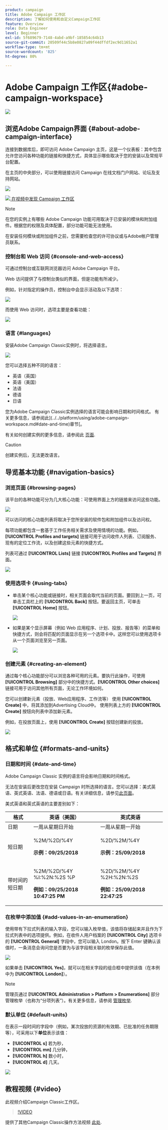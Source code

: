 ```yaml
---
product: campaign
title: Adobe Campaign 工作区
description: 了解如何使用和自定义Campaign工作区
feature: Overview
role: Data Engineer
level: Beginner
exl-id: 5f689679-7148-4abd-a9bf-185854c64b13
source-git-commit: 20509f44c5b8e0827a09f44dffdf2ec9d11652a1
workflow-type: tm+mt
source-wordcount: '825'
ht-degree: 80%

---
```


# Adobe Campaign 工作区{#adobe-campaign-workspace}

![](../../assets/common.svg)

## 浏览Adobe Campaign界面 {#about-adobe-campaign-interface}

连接到数据库后，即可访问 Adobe Campaign 主页，这是一个仪表板：其中包含允许您访问各种功能的链接和快捷方式，具体显示哪些取决于您的安装以及常规平台配置。

在主页的中央部分，可以使用链接访问 Campaign 在线文档门户网站、论坛及支持网站。

![](assets/d_ncs_user_interface_home.png)

![](assets/do-not-localize/how-to-video.png)[ 在视频中发现 Campaign 工作区](#video)

>[!NOTE]
>
>在您的实例上有哪些 Adobe Campaign 功能可用取决于已安装的模块和附加组件。根据您的权限及具体配置，部分功能可能无法使用。
>
>在安装任何模块或附加组件之前，您需要检查您的许可协议或与Adobe帐户管理员联系。

### 控制台和 Web 访问 {#console-and-web-access}

可通过控制台或互联网浏览器访问 Adobe Campaign 平台。

Web 访问提供了与控制台类似的界面，但是功能有所减少。

例如，针对指定的操作员，控制台中会显示活动及以下选项：

![](assets/operation_from_console.png)

而使用 Web 访问时，选项主要是查看功能：

![](assets/operation_from_web.png)

### 语言 {#languages}

安装Adobe Campaign Classic实例时，将选择语言。

![](assets/language.png)

您可以选择五种不同的语言：

* 英语（英国）
* 英语（美国）
* 法语
* 德语
* 日语

您为Adobe Campaign Classic实例选择的语言可能会影响日期和时间格式。 有关更多信息，请参阅此](../../platform/using/adobe-campaign-workspace.md#date-and-time)章节[。

有关如何创建实例的更多信息，请参阅此 [页面](../../installation/using/creating-an-instance-and-logging-on.md).

>[!CAUTION]
>
>创建实例后，无法更改语言。

## 导览基本功能 {#navigation-basics}

### 浏览页面 {#browsing-pages}

该平台的各种功能可分为几大核心功能：可使用界面上方的链接来访问这些功能。

![](assets/overview_home.png)

可以访问的核心功能列表将取决于您所安装的软件包和附加组件以及访问权。

每项功能都包含一套基于工作任务相关需求及使用情境的功能。例如，**[!UICONTROL Profiles and targets]** 链接可用于访问收件人列表、订阅服务、现有的定位工作流，以及创建这些元素的快捷方式。

列表可通过 **[!UICONTROL Lists]** 链接 **[!UICONTROL Profiles and Targets]** 界面。

![](assets/recipient_list_overview.png)

### 使用选项卡 {#using-tabs}

* 单击某个核心功能或链接时，相关页面会取代当前的页面。要回到上一页，可单击工具栏上的 **[!UICONTROL Back]** 按钮。要返回主页，可单击 **[!UICONTROL Home]** 按钮。

   ![](assets/d_ncs_user_interface_back_home_buttons.png)

* 如果是某个显示屏幕（例如 Web 应用程序、计划、投放、报告等）的菜单和快捷方式，则会将匹配的页面显示在另一个选项卡中。这样您可以使用选项卡从一个页面浏览至另一页面。

   ![](assets/d_ncs_user_interface_tabs.png)

### 创建元素 {#creating-an-element}

通过每个核心功能部分可以浏览各种可用的元素。要执行此操作，可使用 **[!UICONTROL Browsing]** 部分中的快捷方式。**[!UICONTROL Other choices]** 链接可用于访问其他所有页面，无论工作环境如何。

您可以创建新元素（投放、Web应用程序、工作流等） 使用 **[!UICONTROL Create]** 中，将其添加到Advertising Cloud中。 使用列表上方的 **[!UICONTROL Create]** 按钮向列表中添加新元素。

例如，在投放页面上，使用 **[!UICONTROL Create]** 按钮创建新的投放。

![](assets/d_ncs_user_interface_tab_add_del.png)


## 格式和单位 {#formats-and-units}

### 日期和时间 {#date-and-time}

Adobe Campaign Classic 实例的语言将会影响日期和时间格式。

无法在安装后更改您在安装 Campaign 时所选择的语言。您可以选择：美式英语、英式英语、法语、德语或日语。有关详细信息，请参见[此页面](../../installation/using/creating-an-instance-and-logging-on.md)。

美式英语和英式英语的主要差别如下：

<table> 
 <thead> 
  <tr> 
   <th> 格式<br /> </th> 
   <th> 英语（美国）<br /> </th> 
   <th> 英式英语<br /> </th> 
  </tr> 
 </thead> 
 <tbody> 
  <tr> 
   <td> 日期<br /> </td> 
   <td> 一周从星期日开始<br /> </td> 
   <td> 一周从星期一开始<br /> </td> 
  </tr> 
  <tr> 
   <td> 短日期<br /> </td> 
   <td> <p>%2M/%2D/%4Y</p><p><strong>示例：09/25/2018</strong></p> </td> 
   <td> <p>%2D/%2M/%4Y</p><p><strong>示例：25/09/2018</strong></p> </td> 
  </tr> 
  <tr> 
   <td> 带时间的短日期<br /> </td> 
   <td> <p>%2M/%2D/%4Y %I:%2N:%2S %P</p><p><strong>例如：09/25/2018 10:47:25 PM</strong></p> </td> 
   <td> <p>%2D/%2M/%4Y %2H:%2N:%2S</p><p><strong>例如：25/09/2018 22:47:25</strong></p> </td> 
  </tr> 
 </tbody> 
</table>

### 在枚举中添加值 {#add-values-in-an-enumeration}

使用带有下拉式列表的输入字段，您可以输入枚举值，该值将存储起来并且作为下拉式列表中的选项提供。例如，在收件人用户档案的 **[!UICONTROL City]** 选项卡的 **[!UICONTROL General]** 字段中，您可以输入 London。按下 Enter 键确认该值时，一条消息会询问您是否要为与该字段相关联的枚举保存此值。

![](assets/s_ncs_user_wizard_email_bat_substitute_email.png)

如果单击 **[!UICONTROL Yes]**，就可以在相关字段的组合框中提供该值（在本例中为 **[!UICONTROL London]**）。

>[!NOTE]
>
>管理员通过 **[!UICONTROL Administration > Platform > Enumerations]** 部分管理枚举（也称为“分项列表”）。有关更多信息，请参阅 [管理枚举](../../platform/using/managing-enumerations.md).

### 默认单位 {#default-units}

在表示一段时间的字段中（例如，某次投放的资源的有效期、已批准的任务期限等），可采用以下&#x200B;**单位**&#x200B;表示该值：

* **[!UICONTROL s]** 若为秒，
* **[!UICONTROL mn]** 几分钟，
* **[!UICONTROL h]** 数小时，
* **[!UICONTROL d]** 几天。

![](assets/enter_unit_sample.png)

## 教程视频 {#video}

此视频介绍Campaign Classic工作区。

>[!VIDEO](https://video.tv.adobe.com/v/35130?quality=12)

提供了其他Campaign Classic操作方法视频 [此处](https://experienceleague.adobe.com/docs/campaign-classic-learn/tutorials/overview.html?lang=zh-Hans).
